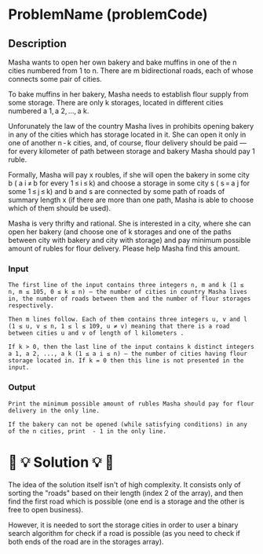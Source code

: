 # ProblemName (problemCode)
## Description
Masha wants to open her own bakery and bake muffins in one of the n cities numbered from 1 to n. There are m bidirectional roads, each of whose connects some pair of cities.

To bake muffins in her bakery, Masha needs to establish flour supply from some storage. There are only k storages, located in different cities numbered a 1, a 2, ..., a k.

Unforunately the law of the country Masha lives in prohibits opening bakery in any of the cities which has storage located in it. She can open it only in one of another n - k cities, and, of course, flour delivery should be paid — for every kilometer of path between storage and bakery Masha should pay 1 ruble.

Formally, Masha will pay x roubles, if she will open the bakery in some city b ( a i ≠ b for every 1 ≤ i ≤ k) and choose a storage in some city s ( s = a j for some 1 ≤ j ≤ k) and b and s are connected by some path of roads of summary length x (if there are more than one path, Masha is able to choose which of them should be used).

Masha is very thrifty and rational. She is interested in a city, where she can open her bakery (and choose one of k storages and one of the paths between city with bakery and city with storage) and pay minimum possible amount of rubles for flour delivery. Please help Masha find this amount.

### Input
    The first line of the input contains three integers n, m and k (1 ≤ n, m ≤ 105, 0 ≤ k ≤ n) — the number of cities in country Masha lives in, the number of roads between them and the number of flour storages respectively.

    Then m lines follow. Each of them contains three integers u, v and l (1 ≤ u, v ≤ n, 1 ≤ l ≤ 109, u ≠ v) meaning that there is a road between cities u and v of length of l kilometers .

    If k > 0, then the last line of the input contains k distinct integers a 1, a 2, ..., a k (1 ≤ a i ≤ n) — the number of cities having flour storage located in. If k = 0 then this line is not presented in the input.

### Output
    Print the minimum possible amount of rubles Masha should pay for flour delivery in the only line.

    If the bakery can not be opened (while satisfying conditions) in any of the n cities, print  - 1 in the only line.

# :crystal_ball: :bulb: Solution :bulb: :crystal_ball:
The idea of the solution itself isn't of high complexity. It consists only of sorting the "roads" based on their length (index 2 of the array), and then find the first road which is possible (one end is a storage and the other is free to open business). 

However, it is needed to sort the storage cities in order to user a binary search algorithm for check if a road is possible (as you need to check if both ends of the road are in the storages array).